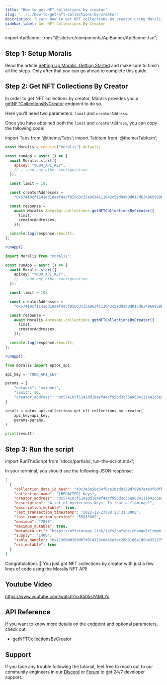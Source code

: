 ```yaml
---
title: "How to get NFT collections by creator"
slug: "../../how-to-get-nft-collections-by-creator"
description: "Learn how to get NFT collections by creator using Moralis NFT API."
sidebar_label: Get NFT Collections By Creator
---
```


import ApiBanner from "@site/src/components/ApiBanner/ApiBanner.tsx";

<ApiBanner />

## Step 1: Setup Moralis

Read the article [Setting Up Moralis: Getting Started](/web3-data-api/aptos/get-your-api-key) and make sure to finish all the steps. Only after that you can go ahead to complete this guide.

## Step 2: Get NFT Collections By Creator

In order to get NFT collections by creator, Moralis provides you a [getNFTCollectionsByCreator](/web3-data-api/aptos/reference/get-nft-collections-by-creator) endpoint to do so.

Here you'll need two parameters: `limit` and `creatorAddress`.

Once you have obtained both the `limit` and `creatorAddress`, you can copy the following code:

import Tabs from '@theme/Tabs';
import TabItem from '@theme/TabItem';

<Tabs groupId="programming-language">
  <TabItem value="javascript" label="index.js (JavaScript)" default>

```javascript index.js
const Moralis = require("moralis").default;

const runApp = async () => {
  await Moralis.start({
    apiKey: "YOUR_API_KEY",
    // ...and any other configuration
  });

  const limit = 10;

  const creatorAddresses =
    "0x57410cf1141dd18aef4acf956d3c35a9634111642c5ed0ab0d017d634869959b";

  const response =
    await Moralis.AptosApi.collections.getNFTCollectionsByCreator({
      limit,
      creatorAddresses,
    });

  console.log(response.result);
};

runApp();
```

</TabItem>
<TabItem value="typescript" label="index.ts (TypeScript)">

```typescript index.ts
import Moralis from "moralis";

const runApp = async () => {
  await Moralis.start({
    apiKey: "YOUR_API_KEY",
    // ...and any other configuration
  });

  const limit = 10;

  const creatorAddresses =
    "0x57410cf1141dd18aef4acf956d3c35a9634111642c5ed0ab0d017d634869959b";

  const response =
    await Moralis.AptosApi.collections.getNFTCollectionsByCreator({
      limit,
      creatorAddresses,
    });

  console.log(response.result);
};

runApp();
```

</TabItem>
<TabItem value="python" label="index.py (Python)">

```python index.py
from moralis import aptos_api

api_key = "YOUR_API_KEY"

params = {
    "network": "mainnet",
    "limit": 10,
    "creator_address": "0x57410cf1141dd18aef4acf956d3c35a9634111642c5ed0ab0d017d634869959b"
}

result = aptos_api.collections.get_nft_collections_by_creator(
    api_key=api_key,
    params=params,
)

print(result)
```

</TabItem>
</Tabs>

## Step 3: Run the script

import RunTheScript from '/docs/partials/\_run-the-script.mdx';

<RunTheScript />

In your terminal, you should see the following JSON response:

```json
[
  {
    "collection_data_id_hash": "43c343a58c54f0ce20ad9329d799b7e4e3f8dfb2ba76e4fae7a472f1bcf611ec",
    "collection_name": "[REDACTED] Keys",
    "creator_address": "0x57410cf1141dd18aef4acf956d3c35a9634111642c5ed0ab0d017d634869959b",
    "description": "A set of mysterious keys. Is that a flamingo?",
    "description_mutable": true,
    "last_transaction_timestamp": "2022-12-23T08:25:31.000Z",
    "last_transaction_version": "55833002",
    "maximum": "7878",
    "maximum_mutable": true,
    "metadata_uri": "https://nftstorage.link/ipfs/bafybeichamqw2clzmpmfzm4v3dywdiitpl3pvd5wzaoxy6khizmtir3nwy/0.gif",
    "supply": "1400",
    "table_handle": "0x4190bb038ddb7d014118c6d45e3ac2db9166a1d0b43312750dc78e21139bca24",
    "uri_mutable": true
  }
]
```

Congratulations 🥳 You just got NFT collections by creator with just a few lines of code using the Moralis NFT API!

## Youtube Video

https://www.youtube.com/watch?v=8505sYAMLYc

## API Reference

If you want to know more details on the endpoint and optional parameters, check out:

- [getNFTCollectionsByCreator](/web3-data-api/aptos/reference/get-nft-collections-by-creator)

## Support

If you face any trouble following the tutorial, feel free to reach out to our community engineers in our [Discord](https://moralis.io/discord) or [Forum](https://forum.moralis.io) to get 24/7 developer support.
